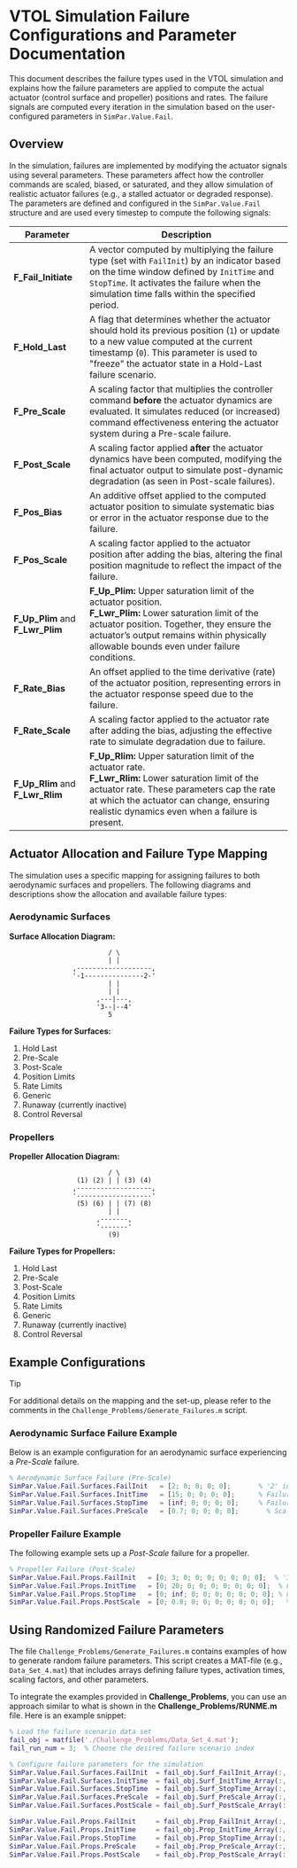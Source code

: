
# VTOL Simulation Failure Configurations and Parameter Documentation

This document describes the failure types used in the VTOL simulation and explains how the failure parameters are applied to compute the actual actuator (control surface and propeller) positions and rates. The failure signals are computed every iteration in the simulation based on the user-configured parameters in `SimPar.Value.Fail`.

## Overview

In the simulation, failures are implemented by modifying the actuator signals using several parameters. These parameters affect how the controller commands are scaled, biased, or saturated, and they allow simulation of realistic actuator failures (e.g., a stalled actuator or degraded response). The parameters are defined and configured in the `SimPar.Value.Fail` structure and are used every timestep to compute the following signals:

| **Parameter**                       | **Description**                                                                                                                                                                                                                                                                                                 |
|-------------------------------------|-----------------------------------------------------------------------------------------------------------------------------------------------------------------------------------------------------------------------------------------------------------------------------------------------------------------|
| **F_Fail_Initiate**                 | A vector computed by multiplying the failure type (set with `FailInit`) by an indicator based on the time window defined by `InitTime` and `StopTime`. It activates the failure when the simulation time falls within the specified period.                                                         |
| **F_Hold_Last**                     | A flag that determines whether the actuator should hold its previous position (`1`) or update to a new value computed at the current timestamp (`0`). This parameter is used to "freeze" the actuator state in a Hold-Last failure scenario.                                                          |
| **F_Pre_Scale**                     | A scaling factor that multiplies the controller command **before** the actuator dynamics are evaluated. It simulates reduced (or increased) command effectiveness entering the actuator system during a Pre-scale failure.                                                                              |
| **F_Post_Scale**                    | A scaling factor applied **after** the actuator dynamics have been computed, modifying the final actuator output to simulate post-dynamic degradation (as seen in Post-scale failures).                                                                                                                   |
| **F_Pos_Bias**                      | An additive offset applied to the computed actuator position to simulate systematic bias or error in the actuator response due to the failure.                                                                                                                                                                |
| **F_Pos_Scale**                     | A scaling factor applied to the actuator position after adding the bias, altering the final position magnitude to reflect the impact of the failure.                                                                                                                                                          |
| **F_Up_Plim** and **F_Lwr_Plim**      | **F_Up_Plim:** Upper saturation limit of the actuator position. <br> **F_Lwr_Plim:** Lower saturation limit of the actuator position. Together, they ensure the actuator’s output remains within physically allowable bounds even under failure conditions.                                          |
| **F_Rate_Bias**                     | An offset applied to the time derivative (rate) of the actuator position, representing errors in the actuator response speed due to the failure.                                                                                                                                                             |
| **F_Rate_Scale**                    | A scaling factor applied to the actuator rate after adding the bias, adjusting the effective rate to simulate degradation due to failure.                                                                                                                                                                    |
| **F_Up_Rlim** and **F_Lwr_Rlim**      | **F_Up_Rlim:** Upper saturation limit of the actuator rate. <br> **F_Lwr_Rlim:** Lower saturation limit of the actuator rate. These parameters cap the rate at which the actuator can change, ensuring realistic dynamics even when a failure is present.                                         |

## Actuator Allocation and Failure Type Mapping

The simulation uses a specific mapping for assigning failures to both aerodynamic surfaces and propellers. The following diagrams and descriptions show the allocation and available failure types:

### Aerodynamic Surfaces

**Surface Allocation Diagram:**

```
                         / \
                         | |  
                ,-------------------,
                '-1---------------2-'
                         | |  
                         | |
                      ,---|---,
                      '3--|--4'
                         5 
```

**Failure Types for Surfaces:**  
1. Hold Last  
2. Pre-Scale  
3. Post-Scale  
4. Position Limits  
5. Rate Limits  
6. Generic  
7. Runaway (currently inactive)  
8. Control Reversal  

### Propellers

**Propeller Allocation Diagram:**

```
                         / \
                 (1) (2) | | (3) (4)
                ,-------------------,
                '-------------------'
                 (5) (6) | | (7) (8)
                         | |
                      ,-------,
                      '-------'
                         (9)
```

**Failure Types for Propellers:**  
1. Hold Last  
2. Pre-Scale  
3. Post-Scale  
4. Position Limits  
5. Rate Limits  
6. Generic  
7. Runaway (currently inactive)  
8. Control Reversal

## Example Configurations

> [!TIP]
> For additional details on the mapping and the set-up, please refer to the comments in the `Challenge_Problems/Generate_Failures.m` script.

### Aerodynamic Surface Failure Example

Below is an example configuration for an aerodynamic surface experiencing a *Pre-Scale* failure.

```matlab
% Aerodynamic Surface Failure (Pre-Scale)
SimPar.Value.Fail.Surfaces.FailInit   = [2; 0; 0; 0; 0];       % '2' indicates a Pre-scale failure on surface 1.
SimPar.Value.Fail.Surfaces.InitTime   = [15; 0; 0; 0; 0];      % Failure begins at t = 15 seconds.
SimPar.Value.Fail.Surfaces.StopTime   = [inf; 0; 0; 0; 0];     % Failure remains active indefinitely.
SimPar.Value.Fail.Surfaces.PreScale   = [0.7; 0; 0; 0; 0];       % Scale controller command to 70% for surface 1.
```

### Propeller Failure Example

The following example sets up a *Post-Scale* failure for a propeller.

```matlab
% Propeller Failure (Post-Scale)
SimPar.Value.Fail.Props.FailInit   = [0; 3; 0; 0; 0; 0; 0; 0; 0];  % '3' for a Post-scale failure on propeller 2.
SimPar.Value.Fail.Props.InitTime   = [0; 20; 0; 0; 0; 0; 0; 0; 0];  % Failure begins at t = 20 seconds.
SimPar.Value.Fail.Props.StopTime   = [0; inf; 0; 0; 0; 0; 0; 0; 0]; % Failure remains active indefinitely.
SimPar.Value.Fail.Props.PostScale  = [0; 0.8; 0; 0; 0; 0; 0; 0; 0];   % Scale actuator output to 80% for propeller 2.
```

## Using Randomized Failure Parameters

The file `Challenge_Problems/Generate_Failures.m` contains examples of how to generate random failure parameters. This script creates a MAT-file (e.g., `Data_Set_4.mat`) that includes arrays defining failure types, activation times, scaling factors, and other parameters.
  
To integrate the examples provided in **Challenge_Problems**, you can use an approach similar to what is shown in the **Challenge_Problems/RUNME.m** file. Here is an example snippet:

```matlab
% Load the failure scenario data set
fail_obj = matfile('./Challenge_Problems/Data_Set_4.mat');
fail_run_num = 3;  % Choose the desired failure scenario index

% Configure failure parameters for the simulation
SimPar.Value.Fail.Surfaces.FailInit  = fail_obj.Surf_FailInit_Array(:, fail_run_num);
SimPar.Value.Fail.Surfaces.InitTime  = fail_obj.Surf_InitTime_Array(:, fail_run_num);
SimPar.Value.Fail.Surfaces.StopTime  = fail_obj.Surf_StopTime_Array(:, fail_run_num);
SimPar.Value.Fail.Surfaces.PreScale  = fail_obj.Surf_PreScale_Array(:, fail_run_num);
SimPar.Value.Fail.Surfaces.PostScale = fail_obj.Surf_PostScale_Array(:, fail_run_num);

SimPar.Value.Fail.Props.FailInit     = fail_obj.Prop_FailInit_Array(:, fail_run_num);
SimPar.Value.Fail.Props.InitTime     = fail_obj.Prop_InitTime_Array(:, fail_run_num);
SimPar.Value.Fail.Props.StopTime     = fail_obj.Prop_StopTime_Array(:, fail_run_num);
SimPar.Value.Fail.Props.PreScale     = fail_obj.Prop_PreScale_Array(:, fail_run_num);
SimPar.Value.Fail.Props.PostScale    = fail_obj.Prop_PostScale_Array(:, fail_run_num);
```

